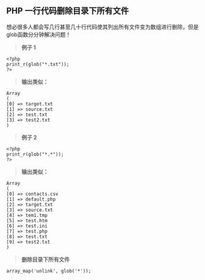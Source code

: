 ## PHP 一行代码删除目录下所有文件

想必很多人都会写几行甚至几十行代码使其列出所有文件变为数组进行删除，但是glob函数分分钟解决问题！

> **例子 1**

    <?php
    print_r(glob("*.txt"));
    ?>

> **输出类似：**

    Array
    (
    [0] => target.txt
    [1] => source.txt
    [2] => test.txt
    [3] => test2.txt
    )

> **例子 2**

    <?php
    print_r(glob("*.*"));
    ?>

> **输出类似：**

    Array
    (
    [0] => contacts.csv
    [1] => default.php
    [2] => target.txt
    [3] => source.txt
    [4] => tem1.tmp
    [5] => test.htm
    [6] => test.ini
    [7] => test.php
    [8] => test.txt
    [9] => test2.txt
    )

> **删除目录下所有文件**

    array_map('unlink', glob('*'));

